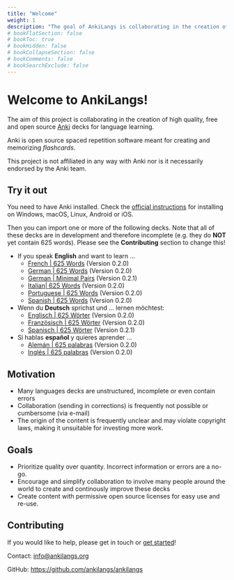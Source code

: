```yaml
---
title: "Welcome"
weight: 1
description: "The goal of AnkiLangs is collaborating in the creation of high quality Anki decks for language learning."
# bookFlatSection: false
# bookToc: true
# bookHidden: false
# bookCollapseSection: false
# bookComments: false
# bookSearchExclude: false
---
```


# Welcome to AnkiLangs!

The aim of this project is collaborating in the creation of high quality, free
and open source [Anki](https://apps.ankiweb.net/) decks for language learning.

Anki is open source spaced repetition software meant for creating and
memorizing _flashcards_.

This project is not affiliated in any way with Anki nor is it necessarily
endorsed by the Anki team.


## Try it out

You need to have Anki installed. Check the [official instructions](https://apps.ankiweb.net/)
for installing on Windows, macOS, Linux, Android or iOS.

Then you can import one or more of the following decks. Note that all of these
decks are in development and therefore incomplete (e.g. they do **NOT** yet
contain 625 words). Please see the **Contributing** section to change this! 

* If you speak **English** and want to learn ...
  * [French | 625 Words](https://github.com/ankilangs/ankilangs/releases/download/EN_to_FR_625_Words%2F0.2.0/French.EN.to.FR.-.625.Words.-.AnkiLangs.org.-.v0.2.0.apkg) (Version 0.2.0)
  * [German | 625 Words](https://github.com/ankilangs/ankilangs/releases/download/EN_to_DE_625_Words%2F0.2.0/German.EN.to.DE.-.625.Words.-.AnkiLangs.org.-.v0.2.0.apkg) (Version 0.2.0)
  * [German | Minimal Pairs](https://github.com/ankilangs/ankilangs/releases/download/EN_to_DE_Minimal_Pairs%2F0.2.1/German.EN.to.DE.-.Minimal.Pairs.-.AnkiLangs.org.-.v0.2.1.apkg) (Version 0.2.1)
  * [Italian| 625 Words](https://github.com/ankilangs/ankilangs/releases/download/EN_to_IT_625_Words%2F0.2.0/Italian.EN.to.IT.-.625.Words.-.AnkiLangs.org.-.v0.2.0.apkg) (Version 0.2.0)
  * [Portuguese | 625 Words](https://github.com/ankilangs/ankilangs/releases/download/EN_to_PT_625_Words%2F0.2.0/Portuguese.EN.to.PT.-.625.Words.-.AnkiLangs.org.-.v0.2.0.apkg) (Version 0.2.0)
  * [Spanish | 625 Words](https://github.com/ankilangs/ankilangs/releases/download/EN_to_ES_625_Words%2F0.2.0/Spanish.EN.to.ES.-.625.Words.-.AnkiLangs.org.-.v0.2.0.apkg) (Version 0.2.0)
* Wenn du **Deutsch** sprichst und ... lernen möchtest:
  * [Englisch | 625 Wörter](https://github.com/ankilangs/ankilangs/releases/download/DE_to_EN_625_Words%2F0.2.0/Englisch.DE.zu.EN.-.625.Worter.-.AnkiLangs.org.-.v0.2.0.apkg) (Version 0.2.0)
  * [Französisch | 625 Wörter](https://github.com/ankilangs/ankilangs/releases/download/DE_to_FR_625_Words%2F0.2.0/Franzosisch.DE.zu.FR.-.625.Worter.-.AnkiLangs.org.-.v0.2.0.apkg) (Version 0.2.0)
  * [Spanisch | 625 Wörter](https://github.com/ankilangs/ankilangs/releases/download/DE_to_ES_625_Words%2F0.2.1/Spanisch.DE.zu.ES.-.625.Worter.-.AnkiLangs.org.-.v0.2.1.apkg) (Version 0.2.1)
* Si hablas **español** y quieres aprender ...
  * [Alemán | 625 palabras](https://github.com/ankilangs/ankilangs/releases/download/ES_to_DE_625_Words%2F0.2.0/Aleman.ES.a.DE.-.625.palabras.-.AnkiLangs.org.-.v0.2.0.apkg) (Version 0.2.0)
  * [Inglés | 625 palabras](https://github.com/ankilangs/ankilangs/releases/download/ES_to_EN_625_Words%2F0.2.0/Ingles.ES.a.EN.-.625.palabras.-.AnkiLangs.org.-.v0.2.0.apkg) (Version 0.2.0)


## Motivation

* Many languages decks are unstructured, incomplete or even contain errors
* Collaboration (sending in corrections) is frequently not possible or
  cumbersome (via e-mail)
* The origin of the content is frequently unclear and may violate copyright
  laws, making it unsuitable for investing more work.


## Goals

* Prioritize quality over quantity. Incorrect information or errors are a
  no-go.
* Encourage and simplify collaboration to involve many people around the world
  to create and continously improve these decks
* Create content with permissive open source licenses for easy use and re-use.


## Contributing

If you would like to help, please get in touch or [get
started](https://github.com/ankilangs/ankilangs?tab=readme-ov-file#contribute-changes)!

Contact: info@ankilangs.org

GitHub: https://github.com/ankilangs/ankilangs
